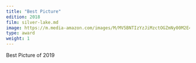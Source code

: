 ```yaml
---
title: "Best Picture"
edition: 2018
film: silver-lake.md
image: https://m.media-amazon.com/images/M/MV5BNTIzYzJiMzctOGZmNy00M2E4LWFlM2YtMDdjMzg0YTE2ZDIzXkEyXkFqcGdeQXVyNzI1NzMxNzM@._V1_FMjpg_UX1024_.jpg
type: award
weight: 1
---
```

Best Picture of 2019
